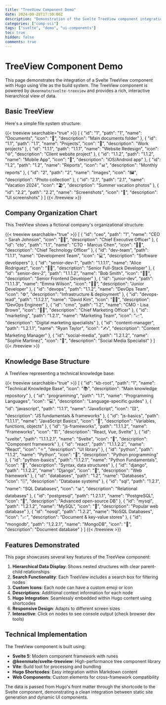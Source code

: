 ```yaml
---
title: "TreeView Component Demo"
date: 2024-09-28T17:50:00Z
description: "Demonstration of the Svelte TreeView component integration with Hugo"
categories: ["comp-sci"]
tags: ["svelte", "demo", "ui-components"]
toc: true
hidden: false
comments: true
---
```


# TreeView Component Demo

This page demonstrates the integration of a Svelte TreeView component with Hugo using Vite as the build system. The TreeView component is powered by `@keenmate/svelte-treeview` and provides a rich, interactive hierarchical view of data.

## Basic TreeView

Here's a simple file system structure:

{{< treeview searchable="true" >}}
[
  {
    "id": "1",
    "path": "1",
    "name": "Documents",
    "icon": "📁",
    "description": "Main documents folder"
  },
  {
    "id": "1.1",
    "path": "1.1", 
    "name": "Projects",
    "icon": "📁",
    "description": "Work projects"
  },
  {
    "id": "1.1.1",
    "path": "1.1.1",
    "name": "Website Redesign",
    "icon": "🌐",
    "description": "Client website project"
  },
  {
    "id": "1.1.2",
    "path": "1.1.2",
    "name": "Mobile App",
    "icon": "📱",
    "description": "iOS/Android app"
  },
  {
    "id": "1.2",
    "path": "1.2",
    "name": "Reports",
    "icon": "📊",
    "description": "Monthly reports"
  },
  {
    "id": "2",
    "path": "2",
    "name": "Images",
    "icon": "🖼️",
    "description": "Photo collection"
  },
  {
    "id": "2.1",
    "path": "2.1",
    "name": "Vacation 2024",
    "icon": "🏖️",
    "description": "Summer vacation photos"
  },
  {
    "id": "2.2",
    "path": "2.2",
    "name": "Screenshots",
    "icon": "📸",
    "description": "UI screenshots"
  }
]
{{< /treeview >}}

## Company Organization Chart

This TreeView shows a fictional company's organizational structure:

{{< treeview searchable="true" >}}
[
  {
    "id": "ceo",
    "path": "1",
    "name": "CEO - Sarah Johnson",
    "icon": "👩‍💼",
    "description": "Chief Executive Officer"
  },
  {
    "id": "cto",
    "path": "1.1",
    "name": "CTO - Marcus Chen",
    "icon": "👨‍💻",
    "description": "Chief Technology Officer"
  },
  {
    "id": "dev-team",
    "path": "1.1.1",
    "name": "Development Team",
    "icon": "💻",
    "description": "Software developers"
  },
  {
    "id": "senior-dev-1",
    "path": "1.1.1.1",
    "name": "Alice Rodriguez",
    "icon": "👩‍💻",
    "description": "Senior Full-Stack Developer"
  },
  {
    "id": "senior-dev-2",
    "path": "1.1.1.2",
    "name": "Bob Smith",
    "icon": "👨‍💻",
    "description": "Senior Frontend Developer"
  },
  {
    "id": "junior-dev",
    "path": "1.1.1.3",
    "name": "Emma Wilson",
    "icon": "👩‍💻",
    "description": "Junior Developer"
  },
  {
    "id": "devops",
    "path": "1.1.2",
    "name": "DevOps Team",
    "icon": "⚙️",
    "description": "Infrastructure & deployment"
  },
  {
    "id": "devops-lead",
    "path": "1.1.2.1",
    "name": "David Kim",
    "icon": "👨‍🔧",
    "description": "DevOps Engineer"
  },
  {
    "id": "cmo",
    "path": "1.2",
    "name": "CMO - Lisa Brown",
    "icon": "👩‍💼",
    "description": "Chief Marketing Officer"
  },
  {
    "id": "marketing",
    "path": "1.2.1",
    "name": "Marketing Team",
    "icon": "📈",
    "description": "Digital marketing specialists"
  },
  {
    "id": "content-manager",
    "path": "1.2.1.1",
    "name": "Ryan Taylor",
    "icon": "✍️",
    "description": "Content Marketing Manager"
  },
  {
    "id": "social-media",
    "path": "1.2.1.2",
    "name": "Sophie Martinez",
    "icon": "📱",
    "description": "Social Media Specialist"
  }
]
{{< /treeview >}}

## Knowledge Base Structure

A TreeView representing a technical knowledge base:

{{< treeview searchable="true" >}}
[
  {
    "id": "kb-root",
    "path": "1",
    "name": "Technical Knowledge Base",
    "icon": "📚",
    "description": "Main knowledge repository"
  },
  {
    "id": "programming",
    "path": "1.1",
    "name": "Programming Languages",
    "icon": "💻",
    "description": "Language-specific guides"
  },
  {
    "id": "javascript",
    "path": "1.1.1",
    "name": "JavaScript",
    "icon": "🟨",
    "description": "JS fundamentals & frameworks"
  },
  {
    "id": "js-basics",
    "path": "1.1.1.1",
    "name": "JavaScript Basics",
    "icon": "📖",
    "description": "Variables, functions, objects"
  },
  {
    "id": "js-frameworks",
    "path": "1.1.1.2",
    "name": "Frameworks",
    "icon": "🏗️",
    "description": "React, Vue, Svelte"
  },
  {
    "id": "svelte",
    "path": "1.1.1.2.1",
    "name": "Svelte",
    "icon": "🧡",
    "description": "Component framework"
  },
  {
    "id": "react",
    "path": "1.1.1.2.2",
    "name": "React",
    "icon": "⚛️",
    "description": "UI library"
  },
  {
    "id": "python",
    "path": "1.1.2",
    "name": "Python",
    "icon": "🐍",
    "description": "Python programming"
  },
  {
    "id": "python-basics",
    "path": "1.1.2.1",
    "name": "Python Fundamentals",
    "icon": "📘",
    "description": "Syntax, data structures"
  },
  {
    "id": "django",
    "path": "1.1.2.2",
    "name": "Django",
    "icon": "🎯",
    "description": "Web framework"
  },
  {
    "id": "databases",
    "path": "1.2",
    "name": "Databases",
    "icon": "🗄️",
    "description": "Database systems"
  },
  {
    "id": "sql",
    "path": "1.2.1",
    "name": "SQL Databases",
    "icon": "📊",
    "description": "Relational databases"
  },
  {
    "id": "postgresql",
    "path": "1.2.1.1",
    "name": "PostgreSQL",
    "icon": "🐘",
    "description": "Advanced open-source DB"
  },
  {
    "id": "mysql",
    "path": "1.2.1.2",
    "name": "MySQL",
    "icon": "🐬",
    "description": "Popular web database"
  },
  {
    "id": "nosql",
    "path": "1.2.2",
    "name": "NoSQL Databases",
    "icon": "📈",
    "description": "Document & key-value stores"
  },
  {
    "id": "mongodb",
    "path": "1.2.2.1",
    "name": "MongoDB",
    "icon": "🍃",
    "description": "Document database"
  }
]
{{< /treeview >}}

## Features Demonstrated

This page showcases several key features of the TreeView component:

1. **Hierarchical Data Display**: Shows nested structures with clear parent-child relationships
2. **Search Functionality**: Each TreeView includes a search box for filtering nodes
3. **Custom Icons**: Each node can have a custom emoji or icon
4. **Descriptions**: Additional context information for each node
5. **Hugo Integration**: Seamlessly embedded within Hugo content using shortcodes
6. **Responsive Design**: Adapts to different screen sizes
7. **Interactive**: Click on nodes to see console output (check browser dev tools)

## Technical Implementation

The TreeView component is built using:

- **Svelte 5**: Modern component framework with runes
- **@keenmate/svelte-treeview**: High-performance tree component library
- **Vite**: Build tool for processing and bundling
- **Hugo Shortcodes**: Easy integration within Markdown content
- **Web Components**: Custom elements for cross-framework compatibility

The data is passed from Hugo's front matter through the shortcode to the Svelte component, demonstrating a clean integration between static site generation and dynamic UI components.